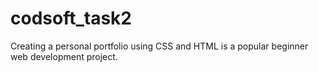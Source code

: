 # codsoft_task2
Creating a personal portfolio using CSS and HTML is a popular beginner web development project.
